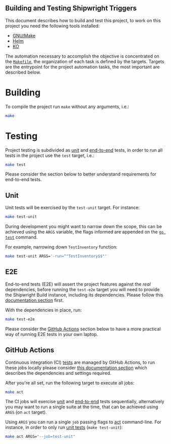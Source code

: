 Building and Testing Shipwright Triggers
----------------------------------------

This document describes how to build and test this project, to work on this project you need the following tools installed:

- [GNU/Make][gnuMake]
- [Helm][helmInstall]
- [KO][koBuild]

 The automation necessary to accomplish the objective is concentrated on the [`Makefile`](../Makefile), the organization of each task is defined by the targets. Targets are the entrypoint for the project automation tasks, the most important are described below.

# Building

To compile the project run `make` without any arguments, i.e.:

```bash
make
```

# Testing

Project testing is subdivided as [unit](#unit) and [end-to-end](#e2e) tests, in order to run all tests in the project use the `test` target, i.e.:

```bash
make test
```

Please consider the section below to better understand requirements for end-to-end tests.

## Unit

Unit tests will be exercised by the `test-unit` target. For instance:

```bash
make test-unit
```

During development you might want to narrow down the scope, this can be achieved using the `ARGS` variable, the flags informed are appended on the [`go test`](goTest) command.

For example, narrowing down `TestInventory` function:

```bash
make test-unit ARGS='-run=^"TestInventory$$"'
```

## E2E

End-to-end tests (E2E) will assert the project features against the *real* dependencies, before running the `test-e2e` target you will need to provide the Shipwright Build instance, including its dependencies. Please follow this [documentation section](shpTryIt) first.

With the dependencies in place, run:

```bash
make test-e2e
```

Please consider the [GitHub Actions](#github-actions) section below to have a more practical way of running E2E tests in your own laptop.

## GitHub Actions

Continuous integration (CI) [tests](../.github/workflows/test.yaml) are managed by GitHub Actions, to run these jobs locally please consider [this documentation section][shpSetupContributing] which describes the dependencies and settings required.

After you're all set, run the following target to execute all jobs:

```bash
make act
```

 The CI jobs will exercise [unit](#unit) and [end-to-end](#e2e) tests sequentially, alternatively you may want to run a single suite at the time, that can be achieved using `ARGS` (on `act` target).
 
 Using `ARGS` you can run a single `job` passing flags to [act][nektosAct] command-line. For instance, in order to only run [unit tests](#unit) (`make test-unit`):

```bash
make act ARGS="--job=test-unit"
```

[gnuMake]: https://www.gnu.org/software/make
[goTest]: https://pkg.go.dev/cmd/go/internal/test
[helmInstall]: https://helm.sh/docs/intro/quickstart/#install-helm
[koBuild]: https://github.com/ko-build/ko
[nektosAct]: https://github.com/nektos/act
[shpSetupContributing]: https://github.com/shipwright-io/setup/blob/main/README.md#contributing
[shpTryIt]: https://github.com/shipwright-io/build#try-it
